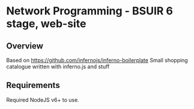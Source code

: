 # Network Programming - BSUIR 6 stage, web-site

## Overview

Based on https://github.com/infernojs/inferno-boilerplate
Small shopping catalogue written with inferno.js and stuff

## Requirements

Required NodeJS v6+ to use.
